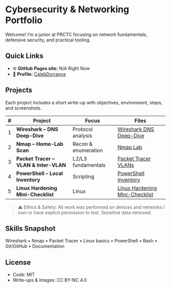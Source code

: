 # Cybersecurity & Networking Portfolio

Welcome! I’m a junior at PRCTC focusing on network fundamentals, defensive security, and practical tooling.

## Quick Links
- 🌐 **GitHub Pages site:** N/A Right Now
- 👤 **Profile:** [CalebDorrance](https://github.com/CalebDorrance)

## Projects
Each project includes a short write-up with objectives, environment, steps, and screenshots.

| # | Project | Focus | Files |
|---|--------|-------|------|
| 1 | **Wireshark – DNS Deep-Dive** | Protocol analysis | [Wireshark DNS Deep-Dive](https://github.com/CalebDorrance/Portfolio/blob/main/Projects/Wireshark%20DNS%20deep%20dive) |
| 2 | **Nmap – Home-Lab Scan** | Recon & enumeration | [Nmap Lab](https://github.com/CalebDorrance/Portfolio/blob/main/Projects/Nmap%20lab) |
| 3 | **Packet Tracer – VLAN & Inter-VLAN** | L2/L3 fundamentals | [Packet Tracer VLANs](https://github.com/CalebDorrance/Portfolio/blob/main/Projects/Packet%20Tracer%20VLANs) |
| 4 | **PowerShell – Local Inventory** | Scripting | [PowerShell Inventory](https://github.com/CalebDorrance/Portfolio/blob/main/Projects/PowerShell%20inventory) |
| 5 | **Linux Hardening Mini-Checklist** | Linux | [Linux Hardening Mini-Checklist](https://github.com/CalebDorrance/Portfolio/blob/main/Projects/Linux%20Hardening%20Mini-Checklist) |

> ⚠️ Ethics & Safety: All work was performed on devices and networks I own or have explicit permission to test. Sensitive data removed.

## Skills Snapshot
Wireshark • Nmap • Packet Tracer • Linux basics • PowerShell • Bash • Git/GitHub • Documentation

## License
- Code: MIT
- Write-ups & images: CC BY-NC 4.0
